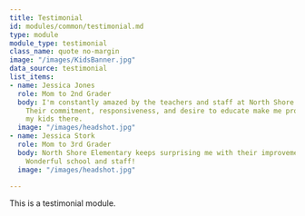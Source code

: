 ```yaml
---
title: Testimonial
id: modules/common/testimonial.md
type: module
module_type: testimonial
class_name: quote no-margin
image: "/images/KidsBanner.jpg"
data_source: testimonial
list_items:
- name: Jessica Jones
  role: Mom to 2nd Grader
  body: I'm constantly amazed by the teachers and staff at North Shore elementary.
    Their commitment, responsiveness, and desire to educate make me proud to send
    my kids there.
  image: "/images/headshot.jpg"
- name: Jessica Stork
  role: Mom to 3rd Grader
  body: North Shore Elementary keeps surprising me with their improvements and progress.
    Wonderful school and staff!
  image: "/images/headshot.jpg"

---
```

This is a testimonial module.